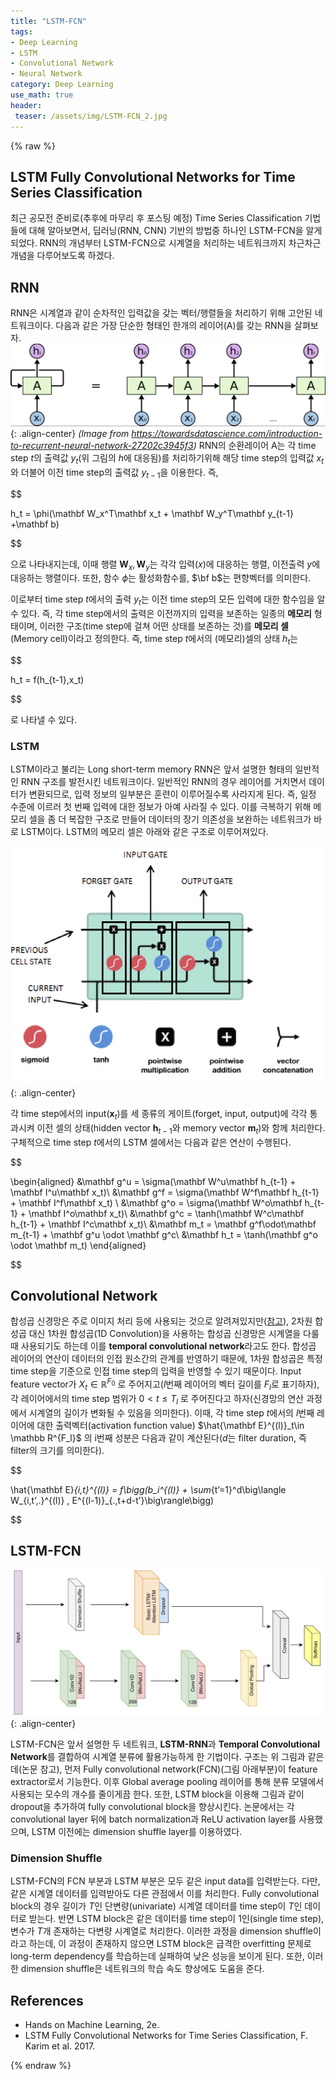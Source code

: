 ```yaml
---
title: "LSTM-FCN"
tags:
- Deep Learning
- LSTM
- Convolutional Network
- Neural Network
category: Deep Learning
use_math: true
header: 
 teaser: /assets/img/LSTM-FCN_2.jpg
---
```

{% raw %}
## LSTM Fully Convolutional Networks for Time Series Classification

최근 공모전 준비로(추후에 마무리 후 포스팅 예정) Time Series Classification 기법들에 대해 알아보면서, 딥러닝(RNN, CNN) 기반의 방법중 하나인 LSTM-FCN을 알게 되었다. RNN의 개념부터 LSTM-FCN으로 시계열을 처리하는 네트워크까지 차근차근 개념을 다루어보도록 하겠다.

## RNN
RNN은 시계열과 같이 순차적인 입력값을 갖는 벡터/행렬들을 처리하기 위해 고안된 네트워크이다. 다음과 같은 가장 단순한 형태인 한개의 레이어(A)를 갖는 RNN을 살펴보자. 
![](/assets/img/LSTM-FCN_0.jpg){: .align-center}
*(Image from https://towardsdatascience.com/introduction-to-recurrent-neural-network-27202c3945f3)*
RNN의 순환레이어 A는 각 time step $t$의 출력값 $y_t$(위 그림의 $h$에 대응됨)를 처리하기위해 해당 time step의 입력값 $x_t$와 더불어 이전 time step의 출력값 $y_{t-1}$을 이용한다. 즉,

$$

h_t = \phi(\mathbf W_x^T\mathbf x_t + \mathbf W_y^T\mathbf y_{t-1} +\mathbf b)

$$

으로 나타내지는데, 이때 행렬 $\mathbf W_x, \mathbf W_y$는 각각 입력($x$)에 대응하는 행렬, 이전출력 $y$에 대응하는 행렬이다. 또한, 함수 $\phi$는 활성화함수를, $\bf b$는 편향벡터를 의미한다.

이로부터 time step $t$에서의 출력 $y_t$는 이전 time step의 모든 입력에 대한 함수임을 알 수 있다. 즉, 각 time step에서의 출력은 이전까지의 입력을 보존하는 일종의 **메모리** 형태이며, 이러한 구조(time step에 걸쳐 어떤 상태를 보존하는 것)를 **메모리 셀**(Memory cell)이라고 정의한다. 즉, time step $t$에서의 (메모리)셀의 상태 $h_t$는

$$

h_t = f(h_{t-1},x_t)

$$

로 나타낼 수 있다. 

### LSTM
LSTM이라고 불리는 Long short-term memory RNN은 앞서 설명한 형태의 일반적인 RNN 구조를 발전시킨 네트워크이다. 일반적인 RNN의 경우 레이어를 거치면서 데이터가 변환되므로, 입력 정보의 일부분은 훈련이 이루어질수록 사라지게 된다. 즉, 일정 수준에 이르러 첫 번째 입력에 대한 정보가 아예 사라질 수 있다. 이를 극복하기 위해 메모리 셀을 좀 더 복잡한 구조로 만들어 데이터의 장기 의존성을 보완하는 네트워크가 바로 LSTM이다. LSTM의 메모리 셀은 아래와 같은 구조로 이루어져있다.

![](/assets/img/LSTM-FCN_1.jpg){: .align-center}

각 time step에서의 input($\mathbf x_t$)를 세 종류의 게이트(forget, input, output)에 각각 통과시켜 이전 셀의 상태(hidden vector $\mathbf h_{t-1}$와 memory vector $\mathbf m_t$)와 함께 처리한다. 구체적으로 time step $t$에서의 LSTM 셀에서는 다음과 같은 연산이 수행된다.

$$

\begin{aligned}
&\mathbf g^u = \sigma(\mathbf W^u\mathbf h_{t-1} + \mathbf I^u\mathbf x_t)\\
&\mathbf g^f = \sigma(\mathbf W^f\mathbf h_{t-1} + \mathbf I^f\mathbf x_t) \\
&\mathbf g^o = \sigma(\mathbf W^o\mathbf h_{t-1} + \mathbf I^o\mathbf x_t)\\
&\mathbf g^c = \tanh(\mathbf W^c\mathbf h_{t-1} + \mathbf I^c\mathbf x_t)\\
&\mathbf m_t = \mathbf g^f\odot\mathbf m_{t-1} + \mathbf g^u \odot \mathbf g^c\\
&\mathbf h_t = \tanh(\mathbf g^o \odot \mathbf m_t)
\end{aligned}

$$

## Convolutional Network
합성곱 신경망은 주로 이미지 처리 등에 사용되는 것으로 알려져있지만([참고](https://ddangchani.github.io/deep%20learning/CNN/)), 2차원 합성곱 대신 1차원 합성곱(1D Convolution)을 사용하는 합성곱 신경망은 시계열을 다룰때 사용되기도 하는데 이를 **temporal convolutional network**라고도 한다. 합성곱 레이어의 연산이 데이터의 인접 원소간의 관계를 반영하기 때문에, 1차원 합성곱은 특정 time step을 기준으로 인접 time step의 입력을 반영할 수 있기 때문이다.
Input feature vector가 $X_t\in \mathbb R^{F_0}$ 로 주어지고($l$번째 레이어의 벡터 길이를 $F_l$로 표기하자), 각 레이어에서의 time step 범위가 $0<t\leq T_l$ 로 주어진다고 하자(신경망의 연산 과정에서 시계열의 길이가 변화될 수 있음을 의미한다). 이때, 각 time step $t$에서의 $l$번째 레이어에 대한 출력벡터(activation function value) $\hat{\mathbf E}^{(l)}_t\in \mathbb R^{F_l}$ 의 i번째 성분은 다음과 같이 계산된다($d$는 filter duration, 즉 filter의 크기를 의미한다).

$$

\hat{\mathbf E}_{i,t}^{(l)} = f\bigg(b_i^{(l)} + \sum_{t’=1}^d\big\langle W_{i,t’,.}^{(l)} , E^{(l-1)}_{.,t+d-t’}\big\rangle\bigg)

$$

## LSTM-FCN

![](/assets/img/LSTM-FCN_2.jpg){: .align-center}

LSTM-FCN은 앞서 설명한 두 네트워크, **LSTM-RNN**과 **Temporal Convolutional Network**를 결합하여 시계열 분류에 활용가능하게 한 기법이다. 구조는 위 그림과 같은데(논문 참고), 먼저 Fully convolutional network(FCN)(그림 아래부분)이 feature extractor로서 기능한다. 이후 Global average pooling 레이어를 통해 분류 모델에서 사용되는 모수의 개수를 줄이게끔 한다. 또한, LSTM block을 이용해 그림과 같이 dropout을 추가하여 fully convolutional block을 향상시킨다.
논문에서는 각 convolutional layer 뒤에 batch normalization과 ReLU activation layer를 사용했으며, LSTM 이전에는 dimension shuffle layer를 이용하였다.

### Dimension Shuffle
LSTM-FCN의 FCN 부분과 LSTM 부분은 모두 같은 input data를 입력받는다. 다만, 같은 시계열 데이터를 입력받아도 다른 관점에서 이를 처리한다. Fully convolutional block의 경우 길이가 $T$인 단변량(univariate) 시계열 데이터를 time step이 $T$인 데이터로 받는다. 반면 LSTM block은 같은 데이터를 time step이 1인(single time step), 변수가 $T$개 존재하는 다변량 시계열로 처리한다. 이러한 과정을 dimension shuffle이라고 하는데, 이 과정이 존재하지 않으면 LSTM block은 급격한 overfitting 문제로 long-term dependency를 학습하는데 실패하여 낮은 성능을 보이게 된다. 또한, 이러한 dimension shuffle은 네트워크의 학습 속도 향상에도 도움을 준다.





## References
- Hands on Machine Learning, 2e.
- LSTM Fully Convolutional Networks for Time Series Classification, F. Karim et al. 2017.

{% endraw %}